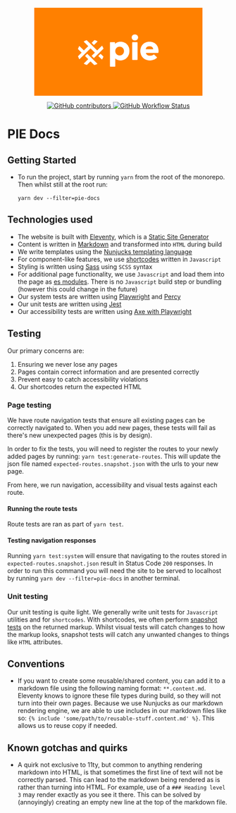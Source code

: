 <p align="center">
  <img align="center" src="src/assets/img/social/landing_home.png" height="200">
</p>

<p align="center">
  <a href="https://github.com/justeattakeaway/pie/graphs/contributors">
    <img alt="GitHub contributors" src="https://img.shields.io/github/contributors/justeattakeaway/pie">
  </a>
  <a href="https://github.com/justeattakeaway/pie/actions/workflows/build.yml?query=branch%3Amain">
    <img alt="GitHub Workflow Status" src="https://img.shields.io/github/actions/workflow/status/justeattakeaway/pie/build.yml">
  </a>
</p>

# PIE Docs

## Getting Started
- To run the project, start by running `yarn` from the root of the monorepo. Then whilst still at the root run:

  ```
  yarn dev --filter=pie-docs
  ```

## Technologies used
- The website is built with [Eleventy](https://www.11ty.dev/), which is a [Static Site Generator](https://jamstack.org/glossary/ssg/)
- Content is written in [Markdown](https://www.markdownguide.org/cheat-sheet/) and transformed into `HTML` during build
- We write templates using the [Nunjucks templating language](https://mozilla.github.io/nunjucks/)
- For component-like features, we use [shortcodes](https://www.11ty.dev/docs/shortcodes/) written in `Javascript`
- Styling is written using [Sass](https://sass-lang.com/) using `SCSS` syntax
- For additional page functionality, we use `Javascript` and load them into the page as [es modules](https://modern-web.dev/guides/going-buildless/es-modules/). There is no `Javascript` build step or bundling (however this could change in the future)
- Our system tests are written using [Playwright](https://playwright.dev/) and [Percy](https://percy.io/)
- Our unit tests are written using [Jest](https://jestjs.io/)
- Our accessibility tests are written using [Axe with Playwright](https://playwright.dev/docs/accessibility-testing)

## Testing
Our primary concerns are:
1. Ensuring we never lose any pages
2. Pages contain correct information and are presented correctly
3. Prevent easy to catch accessibility violations
4. Our shortcodes return the expected HTML

### Page testing
We have route navigation tests that ensure all existing pages can be correctly navigated to. When you add new pages, these tests will fail as there's new unexpected pages (this is by design).

In order to fix the tests, you will need to register the routes to your newly added pages by running: `yarn test:generate-routes`. This will update the json file named `expected-routes.snapshot.json` with the urls to your new page.

From here, we run navigation, accessibility and visual tests against each route.

#### Running the route tests
Route tests are ran as part of `yarn test`.

#### Testing navigation responses
Running `yarn test:system` will ensure that navigating to the routes stored in `expected-routes.snapshot.json` result in Status Code `200` responses. In order to run this command you will need the site to be served to localhost by running `yarn dev --filter=pie-docs` in another terminal.

### Unit testing
Our unit testing is quite light. We generally write unit tests for `Javascript` utilities and for `shortcodes`. With shortcodes, we often perform [snapshot tests](https://jestjs.io/docs/snapshot-testing) on the returned markup. Whilst visual tests will catch changes to how the markup looks, snapshot tests will catch any unwanted changes to things like `HTML` attributes.


## Conventions
- If you want to create some reusable/shared content, you can add it to a markdown file using the following naming format: `**.content.md`. Eleventy knows to ignore these file types during build, so they will not turn into their own pages. Because we use Nunjucks as our markdown rendering engine, we are able to use includes in our markdown files like so: `{% include 'some/path/to/reusable-stuff.content.md' %}`. This allows us to reuse copy if needed.

## Known gotchas and quirks
- A quirk not exclusive to 11ty, but common to anything rendering markdown into HTML, is that sometimes the first line of text will not be correctly parsed. This can lead to the markdown being rendered as is rather than turning into HTML. For example, use of a `### Heading level 3` may render exactly as you see it there. This can be solved by (annoyingly) creating an empty new line at the top of the markdown file.
